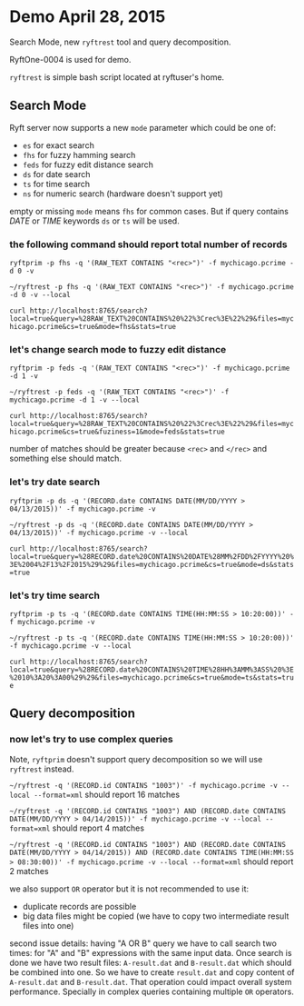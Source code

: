 # Demo April 28, 2015

Search Mode, new `ryftrest` tool and query decomposition.

RyftOne-0004 is used for demo.

`ryftrest` is simple bash script located at ryftuser's home.


## Search Mode

Ryft server now supports a new `mode` parameter which could be one of:

- `es` for exact search
- `fhs` for fuzzy hamming search
- `feds` for fuzzy edit distance search
- `ds` for date search
- `ts` for time search
- `ns` for numeric search (hardware doesn't support yet)

empty or missing `mode` means `fhs` for common cases. But if query
contains *DATE* or *TIME* keywords `ds` or `ts` will be used.

### the following command should report total number of records

`ryftprim -p fhs -q '(RAW_TEXT CONTAINS "<rec>")' -f mychicago.pcrime -d 0 -v`

`~/ryftrest -p fhs -q '(RAW_TEXT CONTAINS "<rec>")' -f mychicago.pcrime -d 0 -v --local`

`curl http://localhost:8765/search?local=true&query=%28RAW_TEXT%20CONTAINS%20%22%3Crec%3E%22%29&files=mychicago.pcrime&cs=true&mode=fhs&stats=true`


### let's change search mode to fuzzy edit distance

`ryftprim -p feds -q '(RAW_TEXT CONTAINS "<rec>")' -f mychicago.pcrime -d 1 -v`

`~/ryftrest -p feds -q '(RAW_TEXT CONTAINS "<rec>")' -f mychicago.pcrime -d 1 -v --local`

`curl http://localhost:8765/search?local=true&query=%28RAW_TEXT%20CONTAINS%20%22%3Crec%3E%22%29&files=mychicago.pcrime&cs=true&fuziness=1&mode=feds&stats=true`

number of matches should be greater because `<rec>` and `</rec>` and something else should match.


### let's try date search

`ryftprim -p ds -q '(RECORD.date CONTAINS DATE(MM/DD/YYYY > 04/13/2015))' -f mychicago.pcrime -v`

`~/ryftrest -p ds -q '(RECORD.date CONTAINS DATE(MM/DD/YYYY > 04/13/2015))' -f mychicago.pcrime -v --local`

`curl http://localhost:8765/search?local=true&query=%28RECORD.date%20CONTAINS%20DATE%28MM%2FDD%2FYYYY%20%3E%2004%2F13%2F2015%29%29&files=mychicago.pcrime&cs=true&mode=ds&stats=true`


### let's try time search

`ryftprim -p ts -q '(RECORD.date CONTAINS TIME(HH:MM:SS > 10:20:00))' -f mychicago.pcrime -v`

`~/ryftrest -p ts -q '(RECORD.date CONTAINS TIME(HH:MM:SS > 10:20:00))' -f mychicago.pcrime -v --local`

`curl http://localhost:8765/search?local=true&query=%28RECORD.date%20CONTAINS%20TIME%28HH%3AMM%3ASS%20%3E%2010%3A20%3A00%29%29&files=mychicago.pcrime&cs=true&mode=ts&stats=true`


## Query decomposition

### now let's try to use complex queries

Note, `ryftprim` doesn't support query decomposition so we will use `ryftrest` instead.

`~/ryftrest -q '(RECORD.id CONTAINS "1003")' -f mychicago.pcrime -v --local --format=xml`  should report 16 matches

`~/ryftrest -q '(RECORD.id CONTAINS "1003") AND (RECORD.date CONTAINS DATE(MM/DD/YYYY > 04/14/2015))' -f mychicago.pcrime -v --local --format=xml`  should report 4 matches

`~/ryftrest -q '(RECORD.id CONTAINS "1003") AND (RECORD.date CONTAINS DATE(MM/DD/YYYY > 04/14/2015)) AND (RECORD.date CONTAINS TIME(HH:MM:SS > 08:30:00))' -f mychicago.pcrime -v --local --format=xml`  should report 2 matches

we also support `OR` operator but it is not recommended to use it:

- duplicate records are possible
- big data files might be copied (we have to copy two intermediate result files into one)

second issue details: having "A OR B" query we have to call search two times: for "A" and "B" expressions with the same input data.
Once search is done we have two result files: `A-result.dat` and `B-result.dat` which should be combined into one.
So we have to create `result.dat` and copy content of `A-result.dat` and `B-result.dat`.
That operation could impact overall system performance. Specially in complex queries containing multiple `OR` operators.
